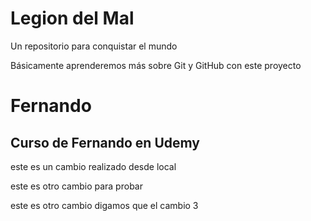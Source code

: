 # Legion del Mal
Un repositorio para conquistar el mundo

Básicamente aprenderemos más sobre Git y GitHub con este proyecto


# Fernando


## Curso de Fernando en Udemy


este es un cambio realizado desde local 



este es otro cambio para probar 



este es otro cambio digamos que el cambio 3 